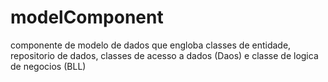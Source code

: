 # modelComponent
componente de modelo de dados que engloba classes de entidade, repositorio de dados, classes de acesso a dados (Daos) e classe de logica de negocios (BLL)
